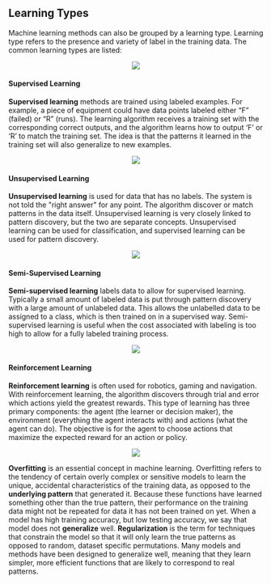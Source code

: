 ## Learning Types

Machine learning methods can also be grouped by a learning type. Learning type refers to the presence and variety of label in the training data. The common learning types are listed:

<p align="center">
<img class="icon" src="/assets/supervised_icon.png" />
</p>

#### Supervised Learning

**Supervised learning** methods are trained using labeled examples. For example, a piece of equipment could have data points labeled either “F” \(failed\) or “R” \(runs\). The learning algorithm receives a training set with the corresponding correct outputs, and the algorithm learns how to output ‘F’ or ‘R’ to match the training set. The idea is that the patterns it learned in the training set will also generalize to new examples.

<p align="center">
<img class="icon" src="/assets/unsupervised_icon.png" />
</p>

#### Unsupervised Learning

**Unsupervised learning** is used for data that has no labels. The system is not told the "right answer" for any point. The algorithm discover or match patterns in the data itself. Unsupervised learning is very closely linked to pattern discovery, but the two are separate concepts. Unsupervised learning can be used for classification, and supervised learning can be used for pattern discovery.

<p align="center">
  <img class="icon" src="/assets/semi_supervised_icon.png" />
</p>

#### Semi-Supervised Learning

**Semi-supervised learning** labels data to allow for supervised learning. Typically a small amount of labeled data is put through pattern discovery with a large amount of unlabeled data. This allows the unlabelled data to be assigned to a class, which is then trained on in a supervised way. Semi-supervised learning is useful when the cost associated with labeling is too high to allow for a fully labeled training process.

<p align="center">
  <img class="icon" src="/assets/Reinforcement_Learning.jpg" />
</p>


#### Reinforcement Learning

**Reinforcement learning** is often used for robotics, gaming and navigation. With reinforcement learning, the algorithm discovers through trial and error which actions yield the greatest rewards. This type of learning has three primary components: the agent \(the learner or decision maker\), the environment \(everything the agent interacts with\) and actions \(what the agent can do\). The objective is for the agent to choose actions that maximize the expected reward for an action or policy.

<p align="center">
  <img class="icon" src="/assets/Overfitting.png" />
</p>

**Overfitting** is an essential concept in machine learning. Overfitting refers to the tendency of certain overly complex or sensitive models to learn the unique, accidental characteristics of the training data, as opposed to the **underlying pattern** that generated it. Because these functions have learned something other than the true pattern, their performance on the training data might not be repeated for data it has not been trained on yet. When a model has high training accuracy, but low testing accuracy, we say that model does not **generalize** well. **Regularization** is the term for techniques that constrain the model so that it will only learn the true patterns as opposed to random, dataset specific permutations. Many models and methods have been designed to generalize well, meaning that they learn simpler, more efficient functions that are likely to correspond to real patterns.

